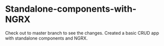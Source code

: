 # Standalone-components-with-NGRX
Check out to master branch to see the changes. Created a basic CRUD app with standalone components and NGRX.
